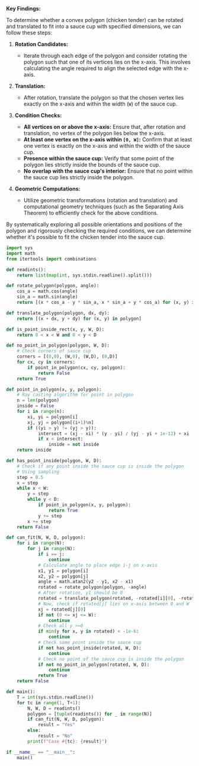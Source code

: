 **Key Findings:**

To determine whether a convex polygon (chicken tender) can be rotated and translated to fit into a sauce cup with specified dimensions, we can follow these steps:

1. **Rotation Candidates:**
   - Iterate through each edge of the polygon and consider rotating the polygon such that one of its vertices lies on the x-axis. This involves calculating the angle required to align the selected edge with the x-axis.

2. **Translation:**
   - After rotation, translate the polygon so that the chosen vertex lies exactly on the x-axis and within the width (`W`) of the sauce cup.

3. **Condition Checks:**
   - **All vertices on or above the x-axis:** Ensure that, after rotation and translation, no vertex of the polygon lies below the x-axis.
   - **At least one vertex on the x-axis within `[0, W]`:** Confirm that at least one vertex is exactly on the x-axis and within the width of the sauce cup.
   - **Presence within the sauce cup:** Verify that some point of the polygon lies strictly inside the bounds of the sauce cup.
   - **No overlap with the sauce cup's interior:** Ensure that no point within the sauce cup lies strictly inside the polygon.

4. **Geometric Computations:**
   - Utilize geometric transformations (rotation and translation) and computational geometry techniques (such as the Separating Axis Theorem) to efficiently check for the above conditions.

By systematically exploring all possible orientations and positions of the polygon and rigorously checking the required conditions, we can determine whether it's possible to fit the chicken tender into the sauce cup.

```python
import sys
import math
from itertools import combinations

def readints():
    return list(map(int, sys.stdin.readline().split()))

def rotate_polygon(polygon, angle):
    cos_a = math.cos(angle)
    sin_a = math.sin(angle)
    return [(x * cos_a - y * sin_a, x * sin_a + y * cos_a) for (x, y) in polygon]

def translate_polygon(polygon, dx, dy):
    return [(x + dx, y + dy) for (x, y) in polygon]

def is_point_inside_rect(x, y, W, D):
    return 0 < x < W and 0 < y < D

def no_point_in_polygon(polygon, W, D):
    # Check corners of sauce cup
    corners = [(0,0), (W,0), (W,D), (0,D)]
    for cx, cy in corners:
        if point_in_polygon(cx, cy, polygon):
            return False
    return True

def point_in_polygon(x, y, polygon):
    # Ray casting algorithm for point in polygon
    n = len(polygon)
    inside = False
    for i in range(n):
        xi, yi = polygon[i]
        xj, yj = polygon[(i+1)%n]
        if ((yi > y) != (yj > y)):
            intersect = (xj - xi) * (y - yi) / (yj - yi + 1e-12) + xi
            if x < intersect:
                inside = not inside
    return inside

def has_point_inside(polygon, W, D):
    # Check if any point inside the sauce cup is inside the polygon
    # Using sampling
    step = 0.5
    x = step
    while x < W:
        y = step
        while y < D:
            if point_in_polygon(x, y, polygon):
                return True
            y += step
        x += step
    return False

def can_fit(N, W, D, polygon):
    for i in range(N):
        for j in range(N):
            if i == j:
                continue
            # Calculate angle to place edge i-j on x-axis
            x1, y1 = polygon[i]
            x2, y2 = polygon[j]
            angle = math.atan2(y2 - y1, x2 - x1)
            rotated = rotate_polygon(polygon, -angle)
            # After rotation, y1 should be 0
            rotated = translate_polygon(rotated, -rotated[i][0], -rotated[i][1])
            # Now, check if rotated[j] lies on x-axis between 0 and W
            xj = rotated[j][0]
            if not (0 <= xj <= W):
                continue
            # Check all y >=0
            if min(y for x, y in rotated) < -1e-6:
                continue
            # Check some point inside the sauce cup
            if not has_point_inside(rotated, W, D):
                continue
            # Check no point of the sauce cup is inside the polygon
            if not no_point_in_polygon(rotated, W, D):
                continue
            return True
    return False

def main():
    T = int(sys.stdin.readline())
    for tc in range(1, T+1):
        N, W, D = readints()
        polygon = [tuple(readints()) for _ in range(N)]
        if can_fit(N, W, D, polygon):
            result = "Yes"
        else:
            result = "No"
        print(f"Case #{tc}: {result}")

if __name__ == "__main__":
    main()
```